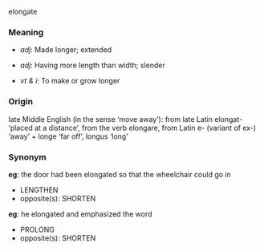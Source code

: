 elongate
### Meaning
+ _adj_: Made longer; extended
+ _adj_: Having more length than width; slender

+ _vt & i_: To make or grow longer

### Origin

late Middle English (in the sense ‘move away’): from late Latin elongat- ‘placed at a distance’, from the verb elongare, from Latin e- (variant of ex-) ‘away’ + longe ‘far off’, longus ‘long’

### Synonym

__eg__: the door had been elongated so that the wheelchair could go in

+ LENGTHEN
+ opposite(s): SHORTEN

__eg__: he elongated and emphasized the word

+ PROLONG
+ opposite(s): SHORTEN


